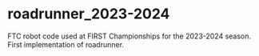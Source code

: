 # roadrunner_2023-2024
FTC robot code used at FIRST Championships for the 2023-2024 season.  First implementation of roadrunner.
